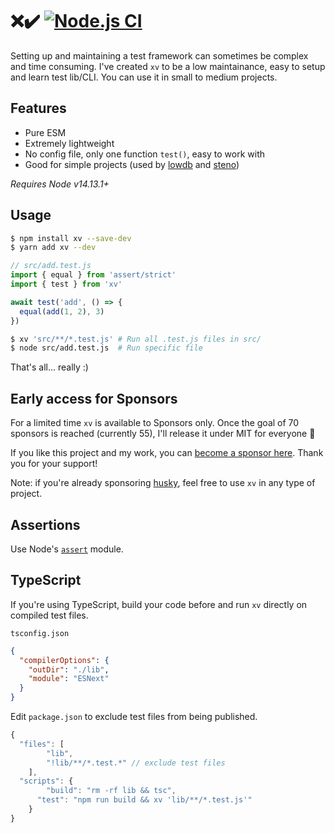 # :x::heavy_check_mark: [![Node.js CI](https://github.com/typicode/xv/actions/workflows/node.js.yml/badge.svg)](https://github.com/typicode/xv/actions/workflows/node.js.yml)

Setting up and maintaining a test framework can sometimes be complex and time consuming. I've created `xv` to be a low maintainance, easy to setup and learn test lib/CLI. You can use it in small to medium projects.

## Features

- Pure ESM
- Extremely lightweight
- No config file, only one function `test()`, easy to work with
- Good for simple projects (used by [lowdb](https://github.com/typicode/lowdb) and [steno](https://github.com/typicode/steno))

_Requires Node v14.13.1+_

## Usage

```sh
$ npm install xv --save-dev
$ yarn add xv --dev
```

```js
// src/add.test.js
import { equal } from 'assert/strict'
import { test } from 'xv'

await test('add', () => {
  equal(add(1, 2), 3)
})
```

```sh
$ xv 'src/**/*.test.js' # Run all .test.js files in src/
$ node src/add.test.js  # Run specific file
```

That's all... really :)

## Early access for Sponsors

For a limited time `xv` is available to Sponsors only. Once the goal of 70 sponsors is reached (currently 55), I'll release it under MIT for everyone 🎉

If you like this project and my work, you can [become a sponsor here](https://github.com/sponsors/typicode). Thank you for your support!

Note: if you're already sponsoring [husky](https://github.com/typicode/husky), feel free to use `xv` in any type of project.

## Assertions

Use Node's [`assert`](https://nodejs.org/api/assert.html) module.

## TypeScript

If you're using TypeScript, build your code before and run `xv` directly on compiled test files.

`tsconfig.json`

```json
{
  "compilerOptions": {
    "outDir": "./lib",
    "module": "ESNext"
  }
}
```

Edit `package.json` to exclude test files from being published.

```js
{
  "files": [
		"lib",
		"!lib/**/*.test.*" // exclude test files
	],
  "scripts": {
		"build": "rm -rf lib && tsc",
	  "test": "npm run build && xv 'lib/**/*.test.js'"
	}
}
```
